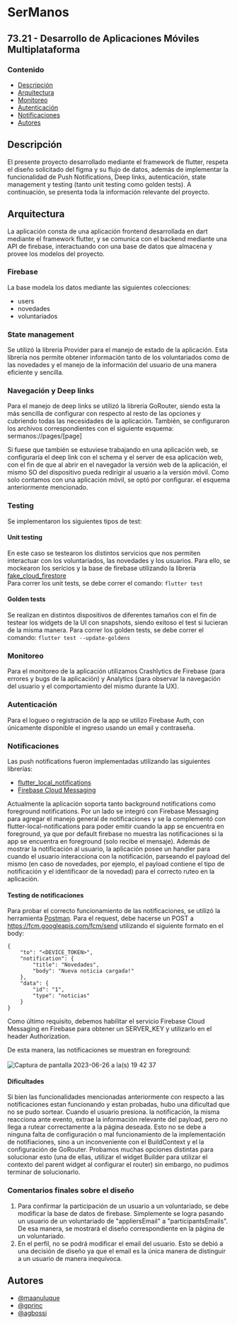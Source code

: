 
# SerManos

## 73.21 - Desarrollo de Aplicaciones Móviles Multiplataforma


### Contenido

- [Descripción](#descripción)
- [Arquitectura](#arquitectura)
- [Monitoreo](#monitoreo)
- [Autenticación](#autenticación)
- [Notificaciones](#notificaciones)
- [Autores](#autores)

## Descripción

El presente proyecto desarrollado mediante el framework de flutter, respeta el diseño solicitado del figma y su flujo de datos, además de implementar la funcionalidad de Push Notifications, Deep links, autenticación, state management y testing (tanto unit testing como golden tests). A continuación, se presenta toda la información relevante del proyecto.

## Arquitectura

La aplicación consta de una aplicación frontend desarrollada en dart mediante el framework flutter, y se comunica con el backend mediante una API de firebase, interactuando con una base de datos que almacena y provee los modelos del proyecto.

### Firebase

La base modela los datos mediante las siguientes colecciones:
- users
- novedades
- voluntariados

### State management
Se utilizó la librería Provider para el manejo de estado de la aplicación. Esta librería nos permite obtener información tanto de los voluntariados como de las novedades y el manejo de la información del usuario de una manera eficiente y sencilla. 

### Navegación y Deep links
Para el manejo de deep links se utilizó la librería GoRouter, siendo esta la más sencilla de configurar con respecto al resto de las opciones y cubriendo todas las necesidades de la aplicación. 
También, se configuraron los archivos correspondientes con el siguiente esquema:
sermanos://pages/[page]

Si fuese que también se estuviese trabajando en una aplicación web, se configuraría el deep link con el schema y el server de esa aplicación web, con el fin de que al abrir en el navegador la versión web de la aplicación, el mismo SO del dispositivo pueda redirigir al usuario a la versión móvil. Como solo contamos con una aplicación móvil, se optó por configurar. el esquema anteriormente mencionado. 

### Testing

Se implementaron los siguientes tipos de test:
#### Unit testing
En este caso se testearon los distintos servicios que nos permiten interactuar con los voluntariados, las novedades y los usuarios. Para ello, se mockearon los sericios y la base de firebase utilizando la librería [fake_cloud_firestore](https://pub.dev/packages/fake_cloud_firestore/example)<br />
Para correr los unit tests, se debe correr el comando:
`flutter test`

#### Golden tests
Se realizan en distintos dispositivos de diferentes tamaños con el fin de testear los widgets de la UI con snapshots, siendo exitoso el test si lucieran de la misma manera. 
Para correr los golden tests, se debe correr el comando:
`flutter test --update-goldens`

### Monitoreo
Para el monitoreo de la aplicación utilizamos Crashlytics de Firebase (para errores y bugs de la aplicación) y Analytics (para observar la navegación del usuario y el comportamiento del mismo durante la UX).

### Autenticación
Para el logueo o registración de la app se utilizo Firebase Auth, con únicamente disponible el ingreso usando un email y contraseña.

### Notificaciones

Las push notifications fueron implementadas utilizando las siguientes librerías:
- [flutter_local_notifications](https://pub.dev/packages/flutter_local_notifications)
- [Firebase Cloud Messaging](https://firebase.google.com/docs/cloud-messaging?hl=es-419)

Actualmente la aplicación soporta tanto background notifications como foreground notifications. 
Por un lado se integró con Firebase Messaging para agregar el manejo general de notificaciones y se la complementó con flutter-local-notifications para poder emitir cuando la app se encuentra en foreground, ya que por default firebase no muestra las notificaciones si la app se encuentra en foreground (solo recibe el mensaje). Además de mostrar la notificación al usuario, la aplicación posee un handler para cuando el usuario interacciona con la notificación, parseando el payload del mismo (en caso de novedades, por ejemplo, el payload contiene el tipo de notificación y el identificaor de la novedad) para el correcto ruteo en la aplicación.

#### Testing de notificaciones
Para probar el correcto funcionamiento de las notificaciones, se utilizó la herramienta [Postman](https://www.postman.com/). Para el request, debe hacerse un POST a https://fcm.googleapis.com/fcm/send utilizando el siguiente formato en el body:  <br />
```
{
    "to": "<DEVICE_TOKEN>",
    "notification": {
        "title": "Novedades",
        "body": "Nueva noticia cargada!"
    },
    "data": {
        "id": "1",
        "type": "noticias"
    }
}
```
Como último requisito, debemos habilitar el servicio Firebase Cloud Messaging en Firebase para obtener un SERVER_KEY y utilizarlo en el header Authorization.

De esta manera, las notificaciones se muestran en foreground: <br />
<br />
![Captura de pantalla 2023-06-26 a la(s) 19 42 37](https://github.com/gprinc/flutter-tp-1c-2023/assets/37815318/3adc8aad-76b2-486e-9092-4faa4ae14ba2)



#### Dificultades
Si bien las funcionalidades mencionadas anteriormente con respecto a las notificaciones estan funcionando y estan probadas, hubo una dificultad que no se pudo sortear. Cuando el usuario presiona. la notificación, la misma reacciona ante evento, extrae la información relevante del payload, pero no llega a rutear correctamente a la página deseada. Esto no se debe a ninguna falta de configuración o mal funcionamiento de la implementación de notifiaciones, sino a un inconveniente con el BuildContext y el la configuración de GoRouter. Probamos muchas opciones distintas para solucionar esto (una de ellas, utilizar el widget Builder para utilizar el contexto del parent widget al configurar el router) sin embargo, no pudimos terminar de solucionarlo. 

### Comentarios finales sobre el diseño

1) Para confirmar la participación de un usuario a un voluntariado, se debe modificar la base de datos de firebase. Simplemente se logra pasando un usuario de un voluntariado de "appliersEmail" a "participantsEmails". De esa manera, se mostrará el diseño correspondiente en la página de un voluntariado.
2) En el perfil, no se podrá modificar el email del usuario. Esto se debió a una decisión de diseño ya que el email es la única manera de distinguir a un usuario de manera inequívoca. 

## Autores

- [@maanuluque](https://github.com/maanuluque)
- [@gprinc](https://github.com/gprinc)
- [@agbossi](https://github.com/agbossi)


